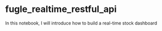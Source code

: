 # fugle_realtime_restful_api
In this notebook, I will introduce how to build a real-time stock dashboard
